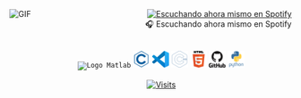 

<!--div align="center">
<br>
<a href="https://github.com/xalbertho/apple-music-readme/" target="_blank">
<img src="https://apple-music-git-master-albertos-projects-c7a2f9c2.vercel.app/?" align="center">
</a>
</div-->

<div align="center">
  <img align="left" height="220px" alt="GIF" src="https://i.pinimg.com/originals/38/9d/3b/389d3bf350d09860a6fd4ad41f339566.gif" />
  <div align="right">
    <a href="https://open.spotify.com/user/31uymqpieuqu273rs7p3vfuqo3sy?si=6_6U9ZFDTQKIDEDXA7jWXw">
      <img src="https://spotify-now-albertos-projects-c7a2f9c2.vercel.app//api/spotify" alt="Escuchando ahora mismo en Spotify"/>
    </a>
    <br/>
    <span>🎧 Escuchando ahora mismo en Spotify</span>
  </div>
  <br/><br/>
  <div align="center">
    <code><img height="30" src="https://www.mathworks.com/matlabcentral/communitycontests/uploaded_files/159/image.png" alt="Logo Matlab"/></code>
    <code><img height="30" src="https://github.com/devicons/devicon/blob/master/icons/c/c-line.svg" alt="Logo C"/></code>
    <code><img height="30" src="https://raw.githubusercontent.com/github/explore/80688e429a7d4ef2fca1e82350fe8e3517d3494d/topics/visual-studio-code/visual-studio-code.png" alt="Logo Visual Studio"/></code>
    <code><img height="30" src="https://github.com/devicons/devicon/blob/master/icons/cplusplus/cplusplus-line.svg" alt="Logo C++"/></code>
    <code><img height="30" src="https://raw.githubusercontent.com/github/explore/80688e429a7d4ef2fca1e82350fe8e3517d3494d/topics/html/html.png" alt="Logo HTML"/></code>
    <code><img height="30" src="https://github.com/devicons/devicon/blob/master/icons/github/github-original-wordmark.svg" alt="Logo GitHub"/></code>
    <code><img height="30" src="https://github.com/devicons/devicon/blob/master/icons/python/python-original-wordmark.svg" alt="Logo Python"/></code>
  </div>
  <br/>
  <div align="center">
    <a href="https://github.com/xalbertho">
      <img src="https://komarev.com/ghpvc/?username=xalbertho&logo=GitHub&label=github%20visits&color=336699&logoColor=white&style=flat-square" alt="Visits"/>
    </a>
  </div>
</div>

